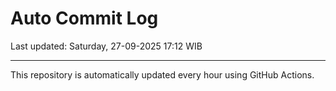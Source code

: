 # Auto Commit Log

Last updated: Saturday, 27-09-2025 17:12 WIB

---

This repository is automatically updated every hour using GitHub Actions.

